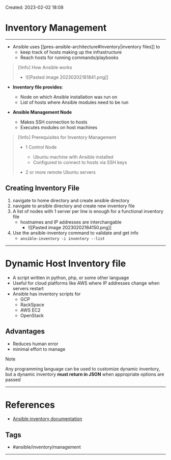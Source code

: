 Created: 2023-02-02 18:08
# Inventory Management
---
- Ansible uses [[pres-ansible-architecture#Inventory|inventory files]] to 
	- keep track of hosts making up the infrastructure
	- Reach hosts for running commands/playbooks
>[!info] How Ansible works
>- ![[Pasted image 20230202181841.png]]

- **Inventory file provides**:
	- Node on which Ansible installation was run on
	- List of hosts where Ansible modules need to be run 

- **Ansible Management Node**
	- Makes SSH connection to hosts
	- Executes modules on host machines

>[!info] Prerequisites for Inventory Management
> - 1 Control Node
> 	- Ubuntu machine with Ansible installed
> 	- Configured to connect to hosts via SSH keys
> 	
> - 2 or more remote Ubuntu servers

## Creating Inventory File
1. navigate to home directory and create ansible directory
2. navigate to ansible directory and create new inventory file
3. A list of nodes with 1 server per line is enough for a functional inventory file
	- hostnames and IP addresses are interchangable
		- ![[Pasted image 20230202184150.png]]
4. Use the ansible-inventory command to validate and get info 
	- `ansible-inventory -i inventory --list`
---
# Dynamic Host Inventory file
- A script written in python, php, or some other language
- Useful for cloud platforms like AWS where IP addresses change when servers restart
- Ansible has inventory scripts for 
	- GCP
	- RackSpace
	- AWS EC2
	- OpenStack
## Advantages
- Reduces human error
- minimal effort to manage
> [!note]
> Any programming language can be used to customize dynamic inventory, but a dynamic inventory **must return in JSON** when appropriate options are passed


---
# References
- [Ansible inventory documentation](https://docs.ansible.com/ansible/latest/inventory_guide/intro_inventory.html)

## Tags
- #ansible/inventory/management 
---